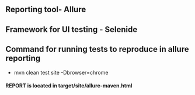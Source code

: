 ## Reporting tool- Allure
## Framework for UI testing - Selenide
## Command for running tests to reproduce in allure reporting

- mvn clean test site -Dbrowser=chrome

#### REPORT is located in target/site/allure-maven.html


